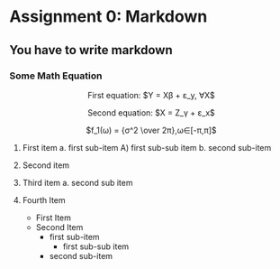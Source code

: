 # Assignment 0: Markdown
## You have to write markdown
### Some Math Equation
<p align="center">
First equation: $Y = X&beta; + &epsilon;_y, &forall;X$
</p>
<p align="center">
Second equation: $X = Z_&gamma; + &epsilon;_x$
</p>
<p align="center">
$f_1(&omega;) = {&sigma;^2 \over 2&pi;},&omega;&in;[-&pi;,&pi;]$
</p>

1. First item a. first sub-item A) first sub-sub item b. second sub-item

2. Second item

3. Third item
    a. second sub item
    
4. Fourth Item
    * First Item
    * Second Item
        * first sub-item
            * first sub-sub item
        * second sub-item